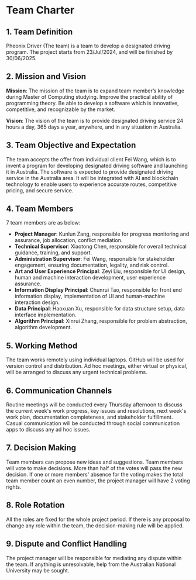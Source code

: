 
# Team Charter

## 1. Team Definition
Pheonix Driver (The team) is a team to develop a designated driving program. The project starts from 23/Jul/2024, and will be finished by 30/06/2025.

## 2. Mission and Vision
**Mission**: The mission of the team is to expand team member’s knowledge during Master of Computing studying. Improve the practical ability of programming theory. Be able to develop a software which is innovative, competitive, and recognizable by the market.

**Vision**: The vision of the team is to provide designated driving service 24 hours a day, 365 days a year, anywhere, and in any situation in Australia.

## 3. Team Objective and Expectation
The team accepts the offer from individual client Fei Wang, which is to invent a program for developing designated driving software and launching it in Australia. The software is expected to provide designated driving service in the Australia area. It will be integrated with AI and blockchain technology to enable users to experience accurate routes, competitive pricing, and secure service.

## 4. Team Members
7 team members are as below:
- **Project Manager**: Kunlun Zang, responsible for progress monitoring and assurance, job allocation, conflict mediation.
- **Technical Supervisor**: Xiaotong Chen, responsible for overall technical guidance, training, and support.
- **Administration Supervisor**: Fei Wang, responsible for stakeholder engagement, ensuring documentation, legality, and risk control.
- **Art and User Experience Principal**: Zeyi Liu, responsible for UI design, human and machine interaction development, user experience assurance.
- **Information Display Principal**: Chunrui Tao, responsible for front end information display, implementation of UI and human-machine interaction design.
- **Data Principal**: Haoxuan Xu, responsible for data structure setup, data interface implementation.
- **Algorithm Principal**: Xinrui Zhang, responsible for problem abstraction, algorithm development.

## 5. Working Method
The team works remotely using individual laptops. GitHub will be used for version control and distribution. Ad hoc meetings, either virtual or physical, will be arranged to discuss any urgent technical problems.

## 6. Communication Channels
Routine meetings will be conducted every Thursday afternoon to discuss the current week's work progress, key issues and resolutions, next week's work plan, documentation completeness, and stakeholder fulfillment. Casual communication will be conducted through social communication apps to discuss any ad hoc issues.

## 7. Decision Making
Team members can propose new ideas and suggestions. Team members will vote to make decisions. More than half of the votes will pass the new decision. If one or more members' absence for the voting makes the total team member count an even number, the project manager will have 2 voting rights.

## 8. Role Rotation
All the roles are fixed for the whole project period. If there is any proposal to change any role within the team, the decision-making rule will be applied.

## 9. Dispute and Conflict Handling
The project manager will be responsible for mediating any dispute within the team. If anything is unresolvable, help from the Australian National University may be sought.
